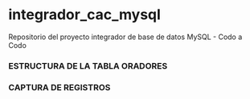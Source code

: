 # integrador_cac_mysql
Repositorio del proyecto integrador de base de datos MySQL - Codo a Codo

### ESTRUCTURA DE LA TABLA ORADORES

### CAPTURA DE REGISTROS



